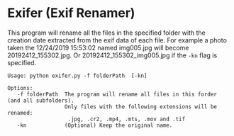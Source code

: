 # Exifer (Exif Renamer)

This program will rename all the files in the specified folder with the creation date extracted from the exif data of each file. 
For example a photo taken the 12/24/2019 15:53:02 named img005.jpg will become 20192412_155302.jpg. Or 20192412_155302_img005.jpg if the `-kn` flag is specified.

```
Usage: python exifer.py -f folderPath  [-kn]

Options:
   -f folderPath  The program will rename all files in this forder (and all subfolders). 
                  Only files with the following extensions will be renamed: 
	               .jpg, .cr2, .mp4, .mts, .mov and .tif
   -kn            (Optional) Keep the original name.
```
